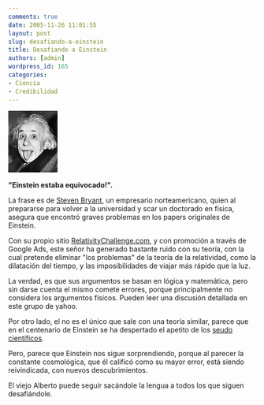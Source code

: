 ```yaml
---
comments: true
date: 2005-11-26 11:01:55
layout: post
slug: desafiando-a-einstein
title: Desafiando a Einstein
authors: [admin]
wordpress_id: 165
categories:
- Ciencia
- Credibilidad
---
```



![](einstein_lengua.jpg)

**"Einstein estaba equivocado!".**

La frase es de [Steven Bryant](http://www.relativitychallenge.com/about.htm), un empresario norteamericano, quien al prepararse para volver a la universidad y scar un doctorado en física, asegura que encontró graves problemas en los papers originales de Einstein.

Con su propio sitio [RelativityChallenge.com](http://www.relativitychallenge.com/index.htm), y con promoción a través de Google Ads, este señor ha generado bastante ruido con su teoría, con la cual pretende eliminar "los problemas" de la teoría de la relatividad, como la dilatación del tiempo, y las imposibilidades de viajar más rápido que la luz.

La verdad, es que sus argumentos se basan en lógica y matemática, pero sin darse cuenta el mismo comete errores, porque principalmente no considera los argumentos físicos. Pueden leer una discusión detallada en este grupo de yahoo.

Por otro lado, el no es el único que sale con una teoría similar, parece que en el centenario de Einstein se ha despertado el apetito de los [seudo científicos](http://www.crank.net/einstein.html).

Pero, parece que Einstein nos sigue sorprendiendo, porque al parecer la constante cosmológica, que él calificó como su mayor error, está siendo reivindicada, con nuevos descubrimientos.

El viejo Alberto puede seguir sacándole la lengua a todos los que siguen desafiándole.



